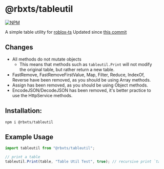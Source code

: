 # @rbxts/tableutil

[![NPM](https://nodei.co/npm/@rbxts/tableutil.png)](https://npmjs.org/package/@rbxts/tableutil)

A simple table utility for [roblox-ts](https://github.com/roblox-ts/roblox-ts)
Updated since [this commit](https://github.com/Sleitnick/AeroGameFramework/blob/master/src/ReplicatedStorage/Aero/Shared/TableUtil.lua)

## Changes
- All methods do not mutate objects
	- This means that methods such as `tableutil.Print` will not modify the original table, but rather return a new table.
- FastRemove, FastRemoveFirstValue, Map, Filter, Reduce, IndexOf, Reverse have been removed, as you should be using Array methods.
- Assign has been removed, as you should be using Object methods.
- EncodeJSON/DecodeJSON has been removed, it's better practice to use the HttpService methods.

## Installation:
```npm i @rbxts/tableutil```

## Example Usage
```typescript
import tableutil from "@rbxts/tableutil";

// print a table
tableutil.Print(table, "Table Util Test", true); // recursive print `table` with title "Table Util Test"
```